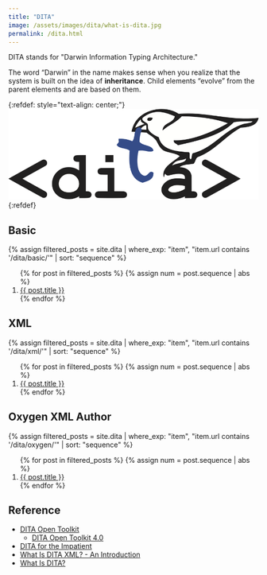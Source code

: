 ```yaml
---
title: "DITA"
image: /assets/images/dita/what-is-dita.jpg
permalink: /dita.html
---
```


DITA stands for "Darwin Information Typing Architecture."

The word “Darwin” in the name makes sense when you realize that the system is built on the idea of **inheritance**.
Child elements “evolve” from the parent elements and are based on them.

{:refdef: style="text-align: center;"}
![](/assets/images/dita/dita-logo.png)
{:refdef}

## Basic

{%
assign filtered_posts = site.dita |
where_exp: "item", "item.url contains '/dita/basic/'" |
sort: "sequence"
%}
<ol>
    {% for post in filtered_posts %}
    {% assign num = post.sequence | abs %}
    <li>
        <a href="{{ post.url }}">{{ post.title }}</a>
    </li>
    {% endfor %}
</ol>

## XML

{%
assign filtered_posts = site.dita |
where_exp: "item", "item.url contains '/dita/xml/'" |
sort: "sequence"
%}
<ol>
    {% for post in filtered_posts %}
    {% assign num = post.sequence | abs %}
    <li>
        <a href="{{ post.url }}">{{ post.title }}</a>
    </li>
    {% endfor %}
</ol>

## Oxygen XML Author

{%
assign filtered_posts = site.dita |
where_exp: "item", "item.url contains '/dita/oxygen/'" |
sort: "sequence"
%}
<ol>
    {% for post in filtered_posts %}
    {% assign num = post.sequence | abs %}
    <li>
        <a href="{{ post.url }}">{{ post.title }}</a>
    </li>
    {% endfor %}
</ol>

## Reference

- [DITA Open Toolkit](https://www.dita-ot.org/)
  - [DITA Open Toolkit 4.0](https://www.dita-ot.org/dev/)
- [DITA for the Impatient](https://www.xmlmind.com/tutorials/DITA/)
- [What Is DITA XML? - An Introduction](https://ivannovation.com/blog/what-is-dita-xml/)
- [What Is DITA?](https://techwhirl.com/what-is-dita/)


